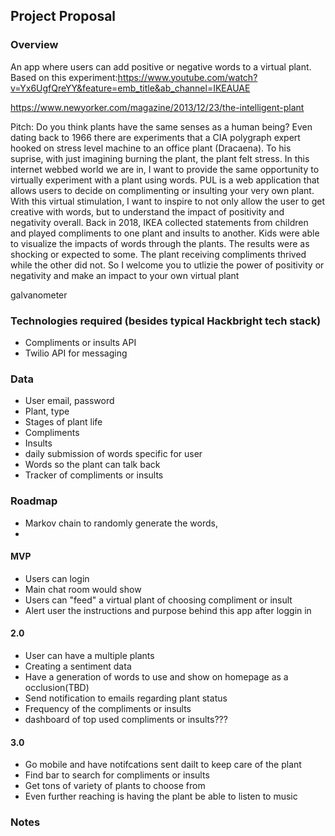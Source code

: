 ## Project Proposal

### Overview
An app where users can add positive or negative words to a virtual plant.
Based on this experiment:https://www.youtube.com/watch?v=Yx6UgfQreYY&feature=emb_title&ab_channel=IKEAUAE

https://www.newyorker.com/magazine/2013/12/23/the-intelligent-plant


Pitch: 
Do you think plants have the same senses as a human being? Even dating back to 1966 there are experiments that a CIA polygraph expert hooked on stress level machine to an office plant (Dracaena). To his suprise, with just imagining burning the plant, the plant felt stress. In this internet webbed world we are in, I want to provide the same opportunity to virtually experiment with a plant using words. PUL is a web application that allows users to decide on complimenting or insulting your very own plant. With this virtual stimulation, I want to inspire to not only allow the user to get creative with words, but to understand the impact of positivity and negativity overall. Back in 2018, IKEA collected statements from children and played compliments to one plant and insults to another. Kids were able to visualize the impacts of words through the plants. The results were as shocking or expected to some. The plant receiving compliments thrived while the other did not. So I welcome you to utlizie the power of positivity or negativity and make an impact to your own virtual plant

galvanometer


### Technologies required (besides typical Hackbright tech stack)

- Compliments or insults API 
- Twilio API for messaging 
### Data

- User email, password
- Plant, type
- Stages of plant life 
- Compliments
- Insults
- daily submission of words specific for user
- Words so the plant can talk back
- Tracker of compliments or insults 


### Roadmap
- Markov chain to randomly generate the words, 
- 
#### MVP

- Users can login
- Main chat room would show 
- Users can "feed" a virtual plant of choosing compliment or insult
- Alert user the instructions and purpose behind this app after loggin in


#### 2.0

- User can have a multiple plants
- Creating a sentiment data
- Have a generation of words to use and show on homepage as a occlusion(TBD)
- Send notification to emails regarding plant status
- Frequency of the compliments or insults
- dashboard of top used compliments or insults???

#### 3.0

- Go mobile and have notifcations sent dailt to keep care of the plant
- Find bar to search for compliments or insults 
- Get tons of variety of plants to choose from
- Even further reaching is having the plant be able to listen to music 

### Notes

